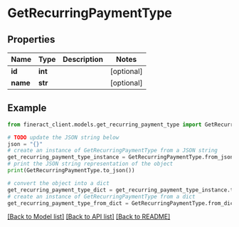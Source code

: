 # GetRecurringPaymentType


## Properties

Name | Type | Description | Notes
------------ | ------------- | ------------- | -------------
**id** | **int** |  | [optional] 
**name** | **str** |  | [optional] 

## Example

```python
from fineract_client.models.get_recurring_payment_type import GetRecurringPaymentType

# TODO update the JSON string below
json = "{}"
# create an instance of GetRecurringPaymentType from a JSON string
get_recurring_payment_type_instance = GetRecurringPaymentType.from_json(json)
# print the JSON string representation of the object
print(GetRecurringPaymentType.to_json())

# convert the object into a dict
get_recurring_payment_type_dict = get_recurring_payment_type_instance.to_dict()
# create an instance of GetRecurringPaymentType from a dict
get_recurring_payment_type_from_dict = GetRecurringPaymentType.from_dict(get_recurring_payment_type_dict)
```
[[Back to Model list]](../README.md#documentation-for-models) [[Back to API list]](../README.md#documentation-for-api-endpoints) [[Back to README]](../README.md)


